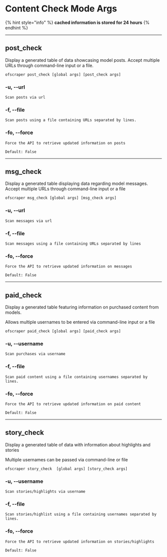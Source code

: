 # Content Check Mode Args

{% hint style="info" %}
&#x20;**cached information is stored for 24 hours**
{% endhint %}



***

## post\_check

Display a generated table of data showcasing model posts. Accept multiple URLs through command-line input or a file.



```
ofscraper post_check [global args] [post_check args]
```

### -u, --url

```
Scan posts via url
```

### -f, --file

```
Scan posts using a file containing URLs separated by lines.
```

### -fo, --force

```
Force the API to retrieve updated information on posts
```

```
Default: False
```



***

## msg\_check

Display a generated table displaying data regarding model messages. Accept multiple URLs through command-line input or a file

```
ofscraper msg_check [global args] [msg_check args]
```

### -u, --url

```
Scan messages via url
```

### -f, --file

```
Scan messages using a file containing URLs separated by lines
```

### -fo, --force

```
Force the API to retrieve updated information on messages
```

```
Default: False
```



***

## paid\_check

Display a generated table featuring information on purchased content from models.&#x20;

Allows multiple usernames to be entered via command-line input or a file

```
ofscraper paid_check [global args] [paid_check args]
```

### -u, --username

```
Scan purchases via username
```

### -f, --file

```
Scan paid content using a file containing usernames separated by lines.
```

### -fo, --force

```
Force the API to retrieve updated information on paid content
```

```
Default: False
```



***

## story\_check

Display a generated table of data with information about highlights and stories

Multiple usernames can be passed via command-line or file

```
ofscraper story_check  [global args] [story_check args]
```

### -u, --username

```
Scan stories/highlights via username
```

### -f, --file

```
Scan stories/highlist using a file containing usernames separated by lines.
```

### -fo, --force

```
Force the API to retrieve updated information on stories/highlights
```

```
Default: False
```
